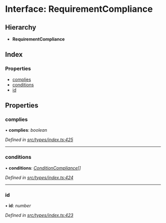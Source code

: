 # Interface: RequirementCompliance

## Hierarchy

* **RequirementCompliance**

## Index

### Properties

* [complies](requirementcompliance.md#complies)
* [conditions](requirementcompliance.md#conditions)
* [id](requirementcompliance.md#id)

## Properties

###  complies

• **complies**: *boolean*

*Defined in [src/types/index.ts:425](https://github.com/PolymathNetwork/polymesh-sdk/blob/c77f6a3e/src/types/index.ts#L425)*

___

###  conditions

• **conditions**: *[ConditionCompliance](conditioncompliance.md)[]*

*Defined in [src/types/index.ts:424](https://github.com/PolymathNetwork/polymesh-sdk/blob/c77f6a3e/src/types/index.ts#L424)*

___

###  id

• **id**: *number*

*Defined in [src/types/index.ts:423](https://github.com/PolymathNetwork/polymesh-sdk/blob/c77f6a3e/src/types/index.ts#L423)*
